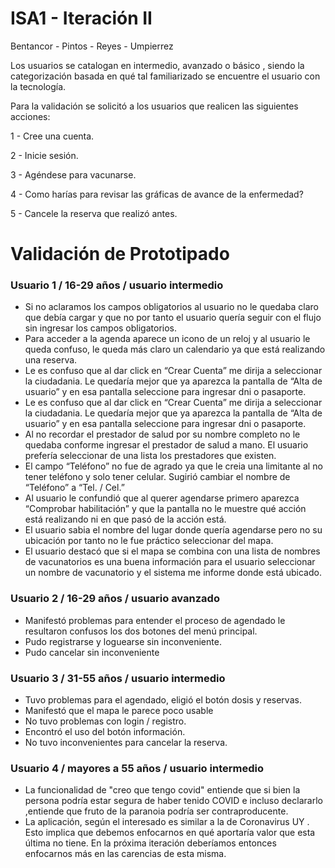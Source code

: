 # ISA1 - Iteración II

Bentancor - Pintos - Reyes - Umpierrez

Los usuarios se catalogan en intermedio, avanzado o básico , siendo la categorización basada en qué tal familiarizado se encuentre el usuario con la tecnología.

Para la validación se solicitó a los usuarios que realicen las siguientes acciones:

1 - Cree una cuenta.

2 - Inicie sesión.

3 - Agéndese para vacunarse.

4 - Como harías para revisar las gráficas de avance de la enfermedad?

5 - Cancele la reserva que realizó antes.


# Validación de Prototipado 


###  Usuario 1 / 16-29 años / usuario intermedio


- Si no aclaramos los campos obligatorios al usuario no le quedaba claro que debía cargar y que no por tanto el usuario quería seguir con el flujo sin ingresar los campos obligatorios.
- Para acceder a la agenda aparece un icono de un reloj y al usuario le queda confuso, le queda más claro un calendario ya que está realizando una reserva.
- Le es confuso que al dar click en “Crear Cuenta” me dirija a seleccionar la ciudadania. Le quedaría mejor que ya aparezca la pantalla de “Alta de usuario” y en esa pantalla seleccione para ingresar dni o pasaporte.
- Le es confuso que al dar click en “Crear Cuenta” me dirija a seleccionar la ciudadania. Le quedaría mejor que ya aparezca la pantalla de “Alta de usuario” y en esa pantalla seleccione para ingresar dni o pasaporte.
- Al no recordar el prestador de salud por su nombre completo no le quedaba conforme ingresar el prestador de salud a mano. El usuario prefería seleccionar de una lista los prestadores que existen.
- El campo “Teléfono” no fue de agrado ya que le creia una limitante al no tener teléfono y solo tener celular. Sugirió cambiar el nombre de “Teléfono” a “Tel. / Cel.”
- Al usuario le confundió que al querer agendarse primero aparezca “Comprobar habilitación” y que la pantalla no le muestre qué acción está realizando ni en que pasó de la acción está.
- El usuario sabia el nombre del lugar donde quería agendarse pero no su ubicación por tanto no le fue práctico seleccionar del mapa. 
- El usuario destacó que si el mapa se combina con una lista de nombres de vacunatorios es una buena información para el usuario seleccionar un nombre de vacunatorio y el sistema me informe donde está ubicado.

###  Usuario 2 / 16-29 años / usuario avanzado

- Manifestó problemas para entender el proceso de agendado le resultaron confusos los dos botones del menú principal.
- Pudo registrarse y loguearse sin inconveniente.
- Pudo cancelar sin inconveniente

### Usuario 3 / 31-55  años / usuario intermedio

- Tuvo problemas para el agendado, eligió el botón dosis y reservas.
- Manifestó que el mapa le parece poco usable
- No tuvo problemas con login / registro.
- Encontró el uso del botón información.
- No tuvo inconvenientes para cancelar la reserva.


### Usuario 4 / mayores a 55 años / usuario intermedio

- La funcionalidad de "creo que tengo covid" entiende que si bien la persona podría estar segura de haber tenido COVID e incluso declararlo  ,entiende que fruto de la paranoia podría ser contraproducente.
- La aplicación, según el interesado es similar a la de Coronavirus UY . Esto implica que debemos enfocarnos en qué aportaría valor que esta última no tiene.
En la próxima iteración deberíamos entonces enfocarnos más en las carencias de esta misma.
